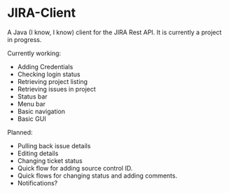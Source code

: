 # JIRA-Client

A Java (I know, I know) client for the JIRA Rest API. It is currently a project in progress.

Currently working:
 - Adding Credentials
 - Checking login status
 - Retrieving project listing
 - Retrieving issues in project
 - Status bar
 - Menu bar
 - Basic navigation
 - Basic GUI
 
Planned:
 - Pulling back issue details
 - Editing details
 - Changing ticket status
 - Quick flow for adding source control ID.
 - Quick flows for changing status and adding comments.
 - Notifications?
